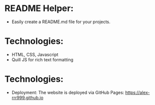 # README Helper:
- Easily create a README.md file for your projects.
# Technologies:
- HTML, CSS, Javascript
- Quill JS for rich text formatting
# Technologies:
- Deployment: The website is deployed via GitHub Pages: https://alex-rrr999.github.io

